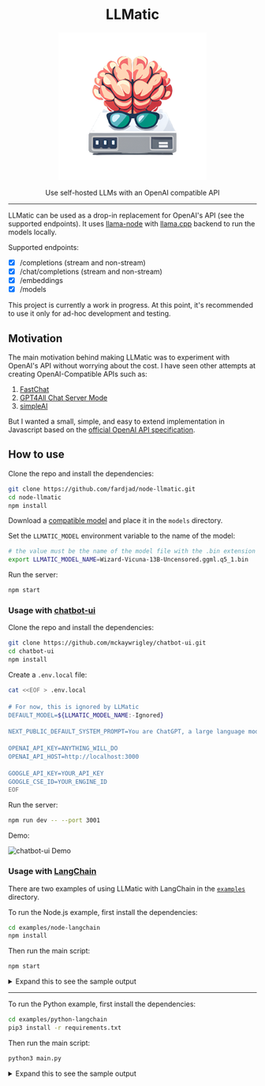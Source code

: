 <div align="center">

# LLMatic

<img alt="LLMatic Logo" width="300px" height="300px" src="/media/logo.png">

Use self-hosted LLMs with an OpenAI compatible API

</div>

<hr />

LLMatic can be used as a drop-in replacement for OpenAI's API (see the
supported endpoints). It uses [llama-node](https://github.com/Atome-FE/llama-node)
with [llama.cpp](https://github.com/ggerganov/llama.cpp) backend to run the models locally.

Supported endpoints:

- [x] /completions (stream and non-stream)
- [x] /chat/completions (stream and non-stream)
- [x] /embeddings
- [x] /models

This project is currently a work in progress. At this point, it's recommended
to use it only for ad-hoc development and testing.

## Motivation

The main motivation behind making LLMatic was to experiment with OpenAI's API
without worrying about the cost. I have seen other attempts at creating
OpenAI-Compatible APIs such as:

1. [FastChat](https://github.com/lm-sys/FastChat/blob/main/docs/openai_api.md)
2. [GPT4All Chat Server Mode](https://docs.gpt4all.io/gpt4all_chat.html#gpt4all-chat-server-mode)
3. [simpleAI](https://github.com/lhenault/simpleAI)

But I wanted a small, simple, and easy to extend implementation in Javascript based on the
[official OpenAI API specification](https://github.com/openai/openai-openapi/blob/master/openapi.yaml).

## How to use

Clone the repo and install the dependencies:

```bash
git clone https://github.com/fardjad/node-llmatic.git
cd node-llmatic
npm install
```

Download a
[compatible model](https://github.com/Atome-FE/llama-node#supported-models) and
place it in the `models` directory.

Set the `LLMATIC_MODEL` environment variable to the name of the model:

```bash
# the value must be the name of the model file with the .bin extension
export LLMATIC_MODEL_NAME=Wizard-Vicuna-13B-Uncensored.ggml.q5_1.bin
```

Run the server:

```bash
npm start
```

### Usage with [chatbot-ui](https://github.com/mckaywrigley/chatbot-ui)

Clone the repo and install the dependencies:

```bash
git clone https://github.com/mckaywrigley/chatbot-ui.git
cd chatbot-ui
npm install
```

Create a `.env.local` file:

```bash
cat <<EOF > .env.local

# For now, this is ignored by LLMatic
DEFAULT_MODEL=${LLMATIC_MODEL_NAME:-Ignored}

NEXT_PUBLIC_DEFAULT_SYSTEM_PROMPT=You are ChatGPT, a large language model trained by OpenAI. Follow the user's instructions carefully. Respond using markdown.

OPENAI_API_KEY=ANYTHING_WILL_DO
OPENAI_API_HOST=http://localhost:3000

GOOGLE_API_KEY=YOUR_API_KEY
GOOGLE_CSE_ID=YOUR_ENGINE_ID
EOF
```

Run the server:

```bash
npm run dev -- --port 3001
```

Demo:

![chatbot-ui Demo](/media/chatbot-ui.gif)

### Usage with [LangChain](https://langchain.com)

There are two examples of using LLMatic with LangChain in the
[`examples`](/examples) directory.

To run the Node.js example, first install the dependencies:

```bash
cd examples/node-langchain
npm install
```

Then run the main script:

```bash
npm start
```

<details>
  <summary>Expand this to see the sample output</summary>

```
[chain/start] [1:chain:llm_chain] Entering Chain run with input: {
  "humanInput": "Rememeber that this is a demo of LLMatic with LangChain.",
  "history": ""
}
[llm/start] [1:chain:llm_chain > 2:llm:openai] Entering LLM run with input: {
  "prompts": [
    "A chat between a curious user and an artificial intelligence assistant.\nThe assistant gives helpful, detailed, and polite answers to the user's questions.\n\n\nHuman: Rememeber that this is a demo of LLMatic with LangChain.\nAI:"
  ]
}
[llm/end] [1:chain:llm_chain > 2:llm:openai] [5.92s] Exiting LLM run with output: {
  "generations": [
    [
      {
        "text": " Yes, I understand. I am ready to assist you with your queries.",
        "generationInfo": {
          "finishReason": "stop",
          "logprobs": null
        }
      }
    ]
  ],
  "llmOutput": {
    "tokenUsage": {}
  }
}
[chain/end] [1:chain:llm_chain] [5.92s] Exiting Chain run with output: {
  "text": " Yes, I understand. I am ready to assist you with your queries."
}
[chain/start] [1:chain:llm_chain] Entering Chain run with input: {
  "humanInput": "What did I ask you to remember?",
  "history": "Human: Rememeber that this is a demo of LLMatic with LangChain.\nAI:  Yes, I understand. I am ready to assist you with your queries."
}
[llm/start] [1:chain:llm_chain > 2:llm:openai] Entering LLM run with input: {
  "prompts": [
    "A chat between a curious user and an artificial intelligence assistant.\nThe assistant gives helpful, detailed, and polite answers to the user's questions.\n\nHuman: Rememeber that this is a demo of LLMatic with LangChain.\nAI:  Yes, I understand. I am ready to assist you with your queries.\nHuman: What did I ask you to remember?\nAI:"
  ]
}
[llm/end] [1:chain:llm_chain > 2:llm:openai] [6.51s] Exiting LLM run with output: {
  "generations": [
    [
      {
        "text": " You asked me to remember that this is a demo of LLMatic with LangChain.",
        "generationInfo": {
          "finishReason": "stop",
          "logprobs": null
        }
      }
    ]
  ],
  "llmOutput": {
    "tokenUsage": {}
  }
}
[chain/end] [1:chain:llm_chain] [6.51s] Exiting Chain run with output: {
  "text": " You asked me to remember that this is a demo of LLMatic with LangChain."
}
```

</details>

<hr>

To run the Python example, first install the dependencies:

```bash
cd examples/python-langchain
pip3 install -r requirements.txt
```

Then run the main script:

```bash
python3 main.py
```

<details>
  <summary>Expand this to see the sample output</summary>

```
> Entering new LLMChain chain...
Prompt after formatting:
A chat between a curious user and an artificial intelligence assistant.
The assistant gives helpful, detailed, and polite answers to the user's questions.


Human: Rememeber that this is a demo of LLMatic with LangChain.
AI:

> Finished chain.
 Yes, I understand. I am ready to assist you with your queries.


> Entering new LLMChain chain...
Prompt after formatting:
A chat between a curious user and an artificial intelligence assistant.
The assistant gives helpful, detailed, and polite answers to the user's questions.

Human: Rememeber that this is a demo of LLMatic with LangChain.
AI:  Yes, I understand. I am ready to assist you with your queries.
Human: What did I ask you to remember?
AI:

> Finished chain.
 You asked me to remember that this is a demo of LLMatic with LangChain.
```

</details>
